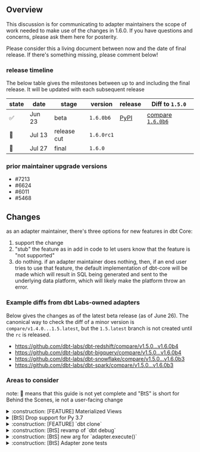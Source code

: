 
## Overview <!-- markdownlint-disable-line MD041 -->

This discussion is for communicating to adapter maintainers the scope of work needed to make use of the changes in 1.6.0. If you have questions and concerns, please ask them here for posterity.

Please consider this a living document between now and the date of final release. If there's something missing, please comment below!

### release timeline

The below table gives the milestones between up to and including the final release. It will be updated with each subsequent release

| **state**          | **date** | **stage**   | **version** | **release**                                        | Diff to `1.5.0`                                                                     |
| ------------------ | -------- | ----------- | ----------- | -------------------------------------------------- | ----------------------------------------------------------------------------------- |
| :white_check_mark: | Jun 23   | beta        | `1.6.0b6`   | [PyPI](https://pypi.org/project/dbt-core/1.6.0b6/) | [compare `1.6.0b6`](https://github.com/dbt-labs/dbt-core/compare/v1.5.0...v1.6.0b6) |
| :construction:     | Jul 13   | release cut | `1.6.0rc1`  |                                                    |                                                                                     |
| :construction:     | Jul 27   | final       | `1.6.0`     |                                                    |                                                                                     |

### prior maintainer upgrade versions

- #7213
- #6624
- #6011
- #5468

## Changes

as an adapter maintainer, there's three options for new features in dbt Core:

1. support the change
2. "stub" the feature as in add in code to let users know that the feature is "not supported"
3. do nothing. if an adapter maintainer does nothing, then, if an end user tries to use that feature, the default implementation of dbt-core will be made which will result in SQL being generated and sent to the underlying data platform, which will likely make the platform throw an error.

### Example diffs from dbt Labs-owned adapters

Below gives the changes as of the latest beta release (as of June 26). The canonical way to check the diff of a minor version is `compare/v1.4.0...1.5.latest`, but the `1.5.latest` branch is not created until the `rc` is released.

- <https://github.com/dbt-labs/dbt-redshift/compare/v1.5.0...v1.6.0b4>
- <https://github.com/dbt-labs/dbt-bigquery/compare/v1.5.0...v1.6.0b4>
- <https://github.com/dbt-labs/dbt-snowflake/compare/v1.5.0...v1.6.0b3>
- <https://github.com/dbt-labs/dbt-spark/compare/v1.5.0...v1.6.0b3>

### Areas to consider

note:  :construction: means that this guide is not yet complete and "BtS" is short for Behind the Scenes, ie not a user-facing change

<details>

<summary>:construction: [FEATURE] Materialized Views</summary>

#### Context

original issue: https://github.com/dbt-labs/dbt-core/issues/6911

#### How to support

a more comprehensive guide is still forthcoming, but for now, please refer to the following PRs to learn more

relevant PRs:
- https://github.com/dbt-labs/dbt-core/pull/7334/
- https://github.com/dbt-labs/dbt-redshift/pull/387
- :construction: https://github.com/dbt-labs/dbt-snowflake/pull/659/
- :construction: https://github.com/dbt-labs/dbt-bigquery/issues/672

Of particular interested would are:
1. the default (global) implementation for materialized views ([`core/dbt/include/global_project/macros/materializations/models/materialized_view/materialized_view.sql`](https://github.com/dbt-labs/dbt-core/blob/main/core/dbt/include/global_project/macros/materializations/models/materialized_view/materialized_view.sql))
2. [relation_configs/README.md](https://github.com/dbt-labs/dbt-core/pull/7239/files#diff-0f50b6142889a932591ab8dd774fac2a0dc075f2d7dfb8fbe50bb12fd02f1d64) which describes an extra config set related to MVs that likely will be embraced for all relation configuration in future minor versions
3. how postgres tweaks/overrides specific macros corresponding to the default/global implementation ([`plugins/postgres/dbt/include/postgres/macros/materializations/materialized_view.sql`](https://github.com/dbt-labs/dbt-core/blob/main/plugins/postgres/dbt/include/postgres/macros/materializations/materialized_view.sql)))
   1. `postgres__get_alter_materialized_view_as_sql`
   2. `postgres__get_create_materialized_view_as_sql`
   3. `postgres__get_replace_materialized_view_as_sql`
   4. `postgres__get_materialized_view_configuration_changes`
   5. `postgres__refresh_materialized_view`
   6. `postgres__update_indexes_on_materialized_view`
   7. `postgres__describe_materialized_view`
4. how dbt-snowflake implements dynamic tables (see https://github.com/dbt-labs/dbt-snowflake/pull/659/)
   1. [`materialization: dynamic_table`](https://github.com/dbt-labs/dbt-snowflake/blob/aa7bfd757de10d4beb0e55f729791d815107cfe8/dbt/include/snowflake/macros/materializations/dynamic_table/materialization.sql)
   2. `snowflake__create_table_as` (add a `is_dynamic` conditional)
   3. `snowflake__drop_relation_sql` (add a `is_dynamic` conditional)
   4. `snowflake__alter_dynamic_table_sql`
   5. `snowflake__create_dynamic_table_sql`
   6. `snowflake__describe_dynamic_table`
   7. `snowflake__drop_dynamic_table_sql`
   8. `snowflake__refresh_dynamic_table_sql`
   9. `snowflake__replace_dynamic_table_sql`
   10. `snowflake__alter_dynamic_table_sql_with_on_configuration_change_option`
   11. `dynamic_table_execute_no_op`
   12. `dynamic_table_execute_build_sql`

#### How to stub elegantly

to be completed

#### What if you do nothing

The default MV DDL statements will be sent to your engine, that will react accordingly - unless you already support MVs, in which case your implementation will superseed this one

</details>

<details>

<summary>[BtS] Drop support for Py 3.7</summary>

#### Context <!-- markdownlint-disable-line MD024 -->

see #7082. As of June 2023, Python 3.7 is now “End of Life” (EOL)

#### How to (remove) support <!-- markdownlint-disable-line MD024 -->

modify the `python_requires` specifier in your packages [`setup.py`](http://setup.py) as well as any other mentions of `3.7` to use `3.8` as the minimum version. Also give yourself the gift of not testing against 3.7 moving forward.

#### What if you do nothing <!-- markdownlint-disable-line MD024 -->

You'll likely get security bots flagging vulnerability issues, and users may encounter strange bugs/errors for which there will be no official fix from the Python Software Foundation

</details>

<details>

<summary> :construction: [FEATURE] `dbt clone`</summary>

#### Context <!-- markdownlint-disable-line MD024 -->

tbc

#### How to support <!-- markdownlint-disable-line MD024 -->

tbc

#### What if you do nothing <!-- markdownlint-disable-line MD024 -->

tbc

</details>

<details>

<summary>:construction: [BtS] revamp of `dbt debug`</summary>

#### Context <!-- markdownlint-disable-line MD024 -->

tbc

#### How to support <!-- markdownlint-disable-line MD024 -->

tbc

#### What if you do nothing <!-- markdownlint-disable-line MD024 -->

tbc

</details>

<details>

<summary>:construction: [BtS] new arg for `adapter.execute()`</summary>


#### Context <!-- markdownlint-disable-line MD024 -->

tbc

#### How to support <!-- markdownlint-disable-line MD024 -->

tbc

#### What if you do nothing <!-- markdownlint-disable-line MD024 -->

tbc

</details>

<details>

<summary>:construction: [BtS] Adapter zone tests</summary>


The first step before starting to the upgrade process is to sure to bump the version of `dbt-tests-adapter`

```md
# latest release as of June 26
dbt-tests-adapter==1.6.0b6
# after release cut
dbt-tests-adapter==1.6.0rc1
# after final release
dbt-tests-adapter~=1.6.0 
```

#### New tests

There are more tests in the adapter-zone test suite ([`tests/adapter/dbt/tests/adapter/`](https://github.com/dbt-labs/dbt-core/tree/main/tests/adapter/dbt/tests/adapter)). Some tests were introduced for new features and others to cover bugs that were fixed for this minor version

Within using the following command
```sh
git diff --unified=0 -G "class Test.*" v1.5.0...v1.6.0b6 tests/adapter/dbt/tests/adapter | grep -E 'class Test.*'
```

below is a non-exhaustive list of some of the newly introduced tests
- `TestIncrementalConstraintsRollback`
- `TestTableContractSqlHeader`
- `TestIncrementalContractSqlHeader`
- `TestModelConstraintsRuntimeEnforcement`
- `TestConstraintQuotedColumn`
- `TestEquals`
- `TestMixedNullCompare`
- `TestNullCompare`

</details>
